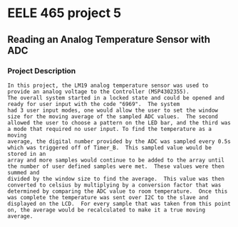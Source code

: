 # EELE 465 project 5
## Reading an Analog Temperature Sensor with ADC

### Project Description
    In this project, the LM19 analog temperature sensor was used to provide an analog voltage to the Controller (MSP4302355).
    The overall system started in a locked state and could be opened and ready for user input with the code "6969".  The system
    had 3 user input modes, one would allow the user to set the window size for the moving average of the sampled ADC values.  The second
    allowed the user to choose a pattern on the LED bar, and the third was a mode that required no user input. To find the temperature as a moving
    average, the digital number provided by the ADC was sampled every 0.5s which was triggered off of Timer_B.  This sampled value would be stored in an
    array and more samples would continue to be added to the array until the number of user defined samples were met.  These values were then summed and 
    divided by the window size to find the average.  This value was then converted to celsius by multiplying by a conversion factor that was determined by comparing the ADC value to room temperature.  Once this was complete the temperature was sent over I2C to the slave and displayed on the LCD.  For every sample that was taken from this point on, the average would be recalculated to make it a true moving average.



